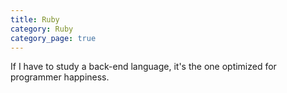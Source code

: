 ```yaml
---
title: Ruby
category: Ruby
category_page: true
---
```


If I have to study a back-end language, it's the one optimized for programmer happiness.
